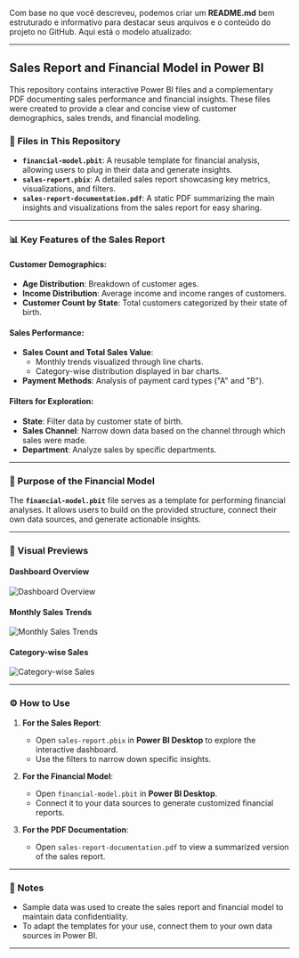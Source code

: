 Com base no que você descreveu, podemos criar um **README.md** bem estruturado e informativo para destacar seus arquivos e o conteúdo do projeto no GitHub. Aqui está o modelo atualizado:  

---

## Sales Report and Financial Model in Power BI  

This repository contains interactive Power BI files and a complementary PDF documenting sales performance and financial insights. These files were created to provide a clear and concise view of customer demographics, sales trends, and financial modeling.  

### 📂 Files in This Repository  
- **`financial-model.pbit`**: A reusable template for financial analysis, allowing users to plug in their data and generate insights.  
- **`sales-report.pbix`**: A detailed sales report showcasing key metrics, visualizations, and filters.  
- **`sales-report-documentation.pdf`**: A static PDF summarizing the main insights and visualizations from the sales report for easy sharing.  

---

### 📊 Key Features of the Sales Report  

#### Customer Demographics:  
- **Age Distribution**: Breakdown of customer ages.  
- **Income Distribution**: Average income and income ranges of customers.  
- **Customer Count by State**: Total customers categorized by their state of birth.  

#### Sales Performance:  
- **Sales Count and Total Sales Value**:  
  - Monthly trends visualized through line charts.  
  - Category-wise distribution displayed in bar charts.  
- **Payment Methods**: Analysis of payment card types ("A" and "B").  

#### Filters for Exploration:  
- **State**: Filter data by customer state of birth.  
- **Sales Channel**: Narrow down data based on the channel through which sales were made.  
- **Department**: Analyze sales by specific departments.  

---

### 🎯 Purpose of the Financial Model  
The **`financial-model.pbit`** file serves as a template for performing financial analyses. It allows users to build on the provided structure, connect their own data sources, and generate actionable insights.

---

### 📸 Visual Previews  

#### Dashboard Overview  
![Dashboard Overview](link_to_overview_image.png)  

#### Monthly Sales Trends  
![Monthly Sales Trends](link_to_monthly_sales_image.png)  

#### Category-wise Sales  
![Category-wise Sales](link_to_category_sales_image.png)  

---

### ⚙️ How to Use  

1. **For the Sales Report**:  
   - Open `sales-report.pbix` in **Power BI Desktop** to explore the interactive dashboard.  
   - Use the filters to narrow down specific insights.  

2. **For the Financial Model**:  
   - Open `financial-model.pbit` in **Power BI Desktop**.  
   - Connect it to your data sources to generate customized financial reports.  

3. **For the PDF Documentation**:  
   - Open `sales-report-documentation.pdf` to view a summarized version of the sales report.  

---

### 📝 Notes  
- Sample data was used to create the sales report and financial model to maintain data confidentiality.  
- To adapt the templates for your use, connect them to your own data sources in Power BI.  

---
